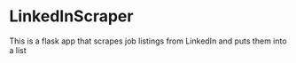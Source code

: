 # LinkedInScraper
This is a flask app that scrapes job listings from LinkedIn and puts them into a list
